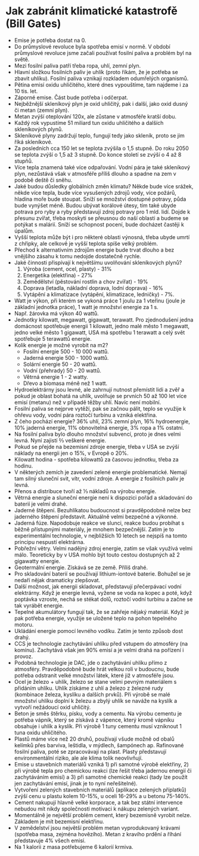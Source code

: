 # Jak zabránit klimatické katastrofě (Bill Gates)
* Emise je potřeba dostat na 0.
* Do průmyslové revoluce byla spotřeba emisí v normě. V období průmyslové revoluce jsme začali používat fosilní paliva a problém byl na světě.
* Mezi fosilní paliva patří třeba ropa, uhlí, zemní plyn.
* Hlavní složkou fosilních paliv je uhlík (proto říkám, že je potřeba se zbavit uhlíku). Fosilní paliva vznikají rozkladem odumřelých organismů.
* Pětina emisí oxidu uhličitého, které dnes vypouštíme, tam najdeme i za 10 tis. let. 
* Záporné emise. Část bude potřeba i odčerpat.
* Nejběžnější skleníkový plyn je oxid uhličitý, pak i další, jako oxid dusný či metan (zemní plyn).
* Metan zvýší oteplování 120x, ale zůstane v atmosféře kratší dobu.
* Každý rok vypustíme 51 miliard tun oxidu uhličitého a dalších skleníkových plynů.
* Skleníkové plyny zadržují teplo, fungují tedy jako skleník, proto se jim říká skleníkové.
* Za posledních cca 150 let se teplota zvýšila o 1,5 stupně. Do roku 2050 se teplota zvýší o 1,5 až 3 stupně. Do konce století se zvýší o 4 až 8 stupňů.
* Více tepla znamená také více odpařování. Vodní pára je také skleníkový plyn, nezůstává však v atmosféře příliš dlouho a spadne na zem v podobě deště či sněhu. 
* Jaké budou důsledky globálních změn klimatu? Někde bude více srážek, někde více tepla, bude více vysušených zdrojů vody, více požárů, hladina moře bude stoupat. Sníží se množství dostupné potravy, půda bude vynýšet méně. Budou ubývat korálové útesy, tím také ubyde potrava pro ryby a ryby představují zdroj potravy pro 1 mld. lidí. Dojde k přesunu zvířat, třeba moskyti se přeusnou do naší oblasti a budeme se potýkat s malárií. Sníží se schopnost pocení, bude docházet častěji k úpalům.
* Vyšší teplota může být i pro některé oblasti výnosná, třeba ubyde umrtí z chřipky, ale celkově je vyšší teplota spíše velký problém.
* Přechod k alternativním zdrojům energie bude trvat dlouho a bez vnějšího zásahu k tomu nedojde dostatečně rychle. 
* Jaké činnosti přispívají k největšímu uvolňování skleníkových plynů?
  1) Výroba (cement, ocel, plasty) - 31%
  2) Energetika (elektřina) - 27%
  3) Zemědělství (pěstování rostlin a chov zvířat) - 19%
  4) Doprava (letadla, nákladní doprava, lodní doprava) - 16%
  5) Vytápění a klimatizace (vytápění, klimatizace, ledničky) - 7%.
* Watt je výkon, při kterém se vykoná práce 1 joulu za 1 vteřinu (joule je základní jednotka práce), 1 watt je množství energie za 1 s.
* Např. žárovka má výkon 40 wattů.
* Jednotky kilowatt, megawatt, gigawatt, terawatt. Pro zjednodušení jedna domácnost spotřebuje energii 1 kilowatt, jedno malé město 1 megawatt, jedno velké město 1 gigawatt, USA má spotřebu 1 terawatt a celý svět spotřebuje 5 terawattů energie.
* Kolik energie je možné vyrobit na m2? 
  * Fosilní energie 500 - 10 000 wattů.
  * Jaderná energie 500 - 1000 wattů.
  * Solární energie 50 - 20 wattů.
  * Vodní (přehrady)  50 - 20 wattů.
  * Větrná energie 1 - 2 watty.
  * Dřevo a biomasa méně než 1 watt.
* Hydroelektrárny jsou levné, ale zahrnují nutnost přemístit lidi a zvěř a pokud je oblast bohatá na uhlík, uvolňuje se prvních 50 až 100 let více emisí (metanu) než v případě těžby uhlí. Navíc není mobilní.
* Fosilní paliva se nejprve vytěží, pak se začnou pálit, teplo se využije k ohřevu vody, vodní pára roztočí turbínu a vzniká elektřina.
* Z čeho pochází energie? 36% uhlí, 23% zemní plyn, 16% hydroenergie, 10% jaderná energie, 11% obnovitelná energie, 3% ropa a 1% ostatní.
* Na fosilní paliva bylo dlouho množství subvencí, proto je dnes velmi levná. Nyní zajistí ⅔ veškeré energie. 
* Pokud se přejde na bezemisní zdroje energie, třeba v USA se zvýší náklady na energii jen o 15%, v Evropě o 20%.
* Kilowatt hodina - spotřeba kilowattů za časovou jednotku, třeba za hodinu.
* V některých zemích je zavedení zelené energie problematické. Nemají tam silný sluneční svit, vítr, vodní zdroje. A energie z fosilních paliv je levná.
* Přenos a distribuce tvoří až ⅓ nákladů na výrobu energie.
* Větrná energie a sluneční energie není k dispozici pořád a skladování do baterií je velmi drahé.
* Jaderné štěpení. Bezuhlíkatou budoucnost si pravděpodobně nelze bez jaderného štěpení představit. Aktuálně velmi bezpečné a výkonné.
* Jaderná fúze. Napodobuje reakce ve slunci, reakce budou probíhat s běžně přístupnými materiály, je mnohem bezpečnější. Zatím je to experimentální technologie, v nejbližších 10 letech se nejspíš na tomto principu nespustí elektrárna.
* Pobřežní větry. Velmi nadějný zdroj energie, zatím se však využívá velmi málo. Teoreticky by v USA mohlo být touto cestou dostupných až 2 gigawatty energie.
* Geotermální energie. Získává se ze země. Příliš drahé.
* Pro skladování baterií se používají lithium-iontové baterie. Bohužel se je nedaří nějak dramaticky zlepšovat.
* Další možnost, jak energii skladovat, představují přečerpávací vodní elektrárny. Když je energie levná, vyžene se voda na kopec a poté, když poptávka vzroste, nechá se stékat dolů, roztočí vodní turbínu a začne se tak vyrábět energie.
* Tepelné akumulátory fungují tak, že se zahřeje nějaký materiál. Když je pak potřeba energie, využije se uložené teplo na pohon tepelného motoru.
* Ukládání energie pomocí levného vodíku. Zatím je tento způsob dost drahý.
* CCS je technologie zachytávání uhlíku před vstupem do atmosféry (na komínu). Zachytává však jen 90% emisí a je velmi drahá na pořízení i provoz. 
* Podobná technologie je DAC, jde o zachytávání uhlíku přímo z atmosféry. Pravděpodobně bude hrát velkou roli v budoucnu, bude potřeba odstranit velké množství látek, které již v atmosféře jsou.
* Ocel je železo + uhlík, železo se stane velmi pevným materiálem s přidáním uhlíku. Uhlík získáme z uhlí a železo z železné rudy (kombinace železa, kyslíku a dalších prvků). Při výrobě se malé množství uhlíku doplní k železu a zbylý uhlík se naváže na kyslík a vytvoří nežádoucí oxid uhličitý.
* Beton je směs štěrku, písku, vody a cementu. Na výrobu cementu je potřeba vápník, který se získává z vápence, který kromě vápníku obsahuje i uhlík a kyslík. Při výrobě 1 tuny cementu musí vzniknout 1 tuna oxidu uhličitého.
* Plastů máme více než 20 druhů, používají všude možně od obalů kelímků přes barviva, leštidla, v mýdlech, šampónech ap. Rafinované fosilní paliva, poté se zpracovávají na plast. Plasty představují environmentální riziko, ale ale klima tolik neovlivňují.
* Emise u stavebních materiálů vzniká 1) při samotné výrobě elektřiny, 2) při výrobě tepla pro chemickou reakci (lze řešit třeba jadernou energií či zachytáváním emisí) a 3) při samotné chemické reakci (tady lze použít jen zachytávání emisí, jinak je to nyní neřešitelné).
* Vytvoření zelených stavebních materiálů (aplikace zelených příplatků) zvýší cenu u plastu kolem 10-15%, u oceli 16-29% a u betonu 75-140%. 
* Cement nakupují hlavně velké korporace, a tak bez státní intervence nebudou mít nikdy společnosti motivaci k nákupu zelených variant.
* Momentálně je největší problém cement, který bezemisně vyrobit nelze. Základem je mít bezemisní elektřinu.
* V zemědelství jsou největší problém metan vyprodukovaný krávami (spotřeba masa, zejména hovězího). Metan z kravího prdění a říhání představuje 4% všech emisí.
* Na 1 kalorii z masa potřebujeme 6 kalorií krmiva. 

